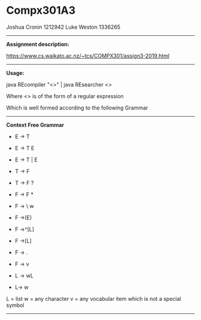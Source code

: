 # Compx301A3

Joshua Cronin 1212942
Luke Weston 1336265
_______
**Assignment description:**

https://www.cs.waikato.ac.nz/~tcs/COMPX301/assign3-2019.html

_______
**Usage:**

java REcompiler "<<YourRegEX>>" | java REsearcher <<YourtextFileGoesHere>>

Where <<YourRegEx>> is of the form of a regular expression

Which is well formed according to the following Grammar
_______

**Context Free Grammar**

- E -> T
- E -> T E
- E -> T | E

- T -> F
- T -> F ?
- F -> F *

- F -> \ w
- F ->(E)
- F ->^[L]
- F ->[L]
- F -> .
- F -> v

- L -> wL              
- L-> w                

L = list
w = any character
v = any vocabular item which is not a special symbol
_______
